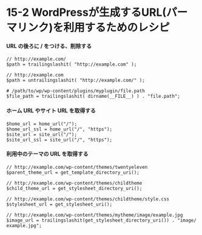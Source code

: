 # 15-2 WordPressが生成するURL(パーマリンク)を利用するためのレシピ

#### URL の後ろに / をつける、削除する

```
// http://example.com/ 
$path = trailingslashit( "http://example.com" );

// http://example.com
$path = untrailingslashit( "http://example.com/" );

# /path/to/wp/wp-content/plugins/myplugin/file.path
$file_path = trailingslashit( dirname(__FILE__) ) . "file.path";
```

#### ホーム URL やサイト URL を取得する

```
$home_url = home_url("/");
$home_url_ssl = home_url("/", "https");
$site_url = site_url("/");
$site_url_ssl = site_url("/", "https");
```

#### 利用中のテーマの URL を取得する

```
// http://example.com/wp-content/themes/twentyeleven
$parent_theme_url = get_template_directory_uri();

// http://example.com/wp-content/themes/childtheme
$child_theme_url = get_stylesheet_directory_uri();

// http://example.com/wp-content/themes/childtheme/style.css
$stylesheet_url = get_stylesheet_uri();

// http://example.com/wp-content/themes/mytheme/image/example.jpg
$image_url = trailingslashit(get_stylesheet_directory_uri()) . "image/ example.jpg";
```

